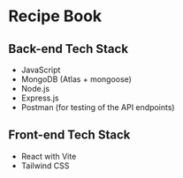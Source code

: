 # Recipe Book

## Back-end Tech Stack
- JavaScript
- MongoDB (Atlas + mongoose)
- Node.js
- Express.js
- Postman (for testing of the API endpoints)

## Front-end Tech Stack
- React with Vite
- Tailwind CSS
